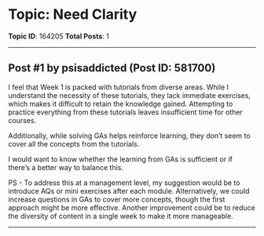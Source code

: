 # Topic: Need Clarity
**Topic ID**: 164205
**Total Posts**: 1

---

## Post #1 by psisaddicted (Post ID: 581700)
I feel that Week 1 is packed with tutorials from diverse areas. While I understand the necessity of these tutorials, they lack immediate exercises, which makes it difficult to retain the knowledge gained. Attempting to practice everything from these tutorials leaves insufficient time for other courses.


Additionally, while solving GAs helps reinforce learning, they don’t seem to cover all the concepts from the tutorials.


I would want to know whether the learning from GAs is sufficient or if there’s a better way to balance this.


PS - To address this at a management level, my suggestion would be to introduce AQs  or  mini exercises after each module. Alternatively, we could increase questions in GAs to cover more concepts, though the first approach might be more effective. Another improvement could be to reduce the diversity of content in a single week to make it more manageable.

---
